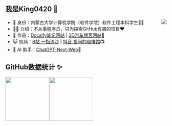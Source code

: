 ## 我是King0420 👑 

- 🐧 身份：内蒙古大学计算机学院（软件学院）软件工程本科学生👨‍🎓   <img src="https://profile-counter.glitch.me/King0420/count.svg" align=right>
- 👨‍💻 介绍：不从事程序员，只为探索GitHub有趣的项目❤️
- 🏡 作品：[Docsify笔记网站](https://docsify-f1m.pages.dev/#/) | [3D汽车博客网站](https://3dcar.pages.dev/)📔
- 😺 视频：[B站 一指流沙](https://space.bilibili.com) | [抖音 夜间的咖啡馆](https://v.douyin.com)📺︎
- 🤖 AI 助手：[ChatGPT-Next-Web](https://chatgpt.aabb.xyz/)🤟 


## GitHub数据统计 ✨

<img align="center" height="137px" src="https://github-readme-stats.vercel.app/api?username=King0420&hide_title=true&hide_border=true&show_icons=true&include_all_commits=true&line_height=21&bg_color=0,EC6C6C,FFD479,FFFC79,73FA79&theme=graywhite&locale=cn" /><img align="center" height="137px" src="https://github-readme-stats.vercel.app/api/top-langs/?username=King0420&hide_title=true&hide_border=true&layout=compact&bg_color=0,73FA79,73FDFF,D783FF&theme=graywhite&locale=cn" />



